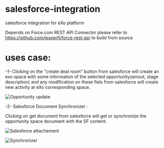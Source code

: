 # salesforce-integration
salesforce integration for eXo platform


Depends on Force.com REST API Connector please refer to https://github.com/jesperfj/force-rest-api to build from source  


uses case:
===============

-1- Clicking on the "create deal room" button from salesforce will create an exo space with some information of the selected opportunity(amout, stage description) and any modification on these fiels from salesforce will create new activity at eXo corresponding space.


![Opportunity update](https://raw.github.com/exo-addons/salesforce-integration/master/documentation/readme/update.png)

-2- Salesforce Document Synchronizer :

Clicking on get document from salesforce will get or synchronize the opportunity space document with the SF content.

![Salesforce attachement](https://raw.github.com/exo-addons/salesforce-integration/master/documentation/readme/opportunity_attachement.png)

![Synchronizer](https://raw.github.com/exo-addons/salesforce-integration/master/documentation/readme/content.png)